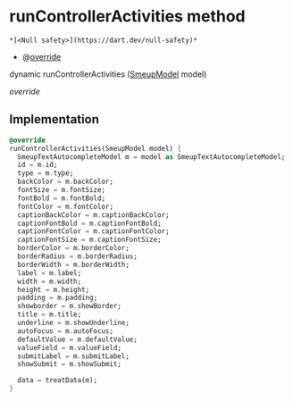 


# runControllerActivities method




    *[<Null safety>](https://dart.dev/null-safety)*



- @[override](https://api.flutter.dev/flutter/dart-core/override-constant.html)

dynamic runControllerActivities
([SmeupModel](../../smeup_models_widgets_smeup_model/SmeupModel-class.md) model)

_override_






## Implementation

```dart
@override
runControllerActivities(SmeupModel model) {
  SmeupTextAutocompleteModel m = model as SmeupTextAutocompleteModel;
  id = m.id;
  type = m.type;
  backColor = m.backColor;
  fontSize = m.fontSize;
  fontBold = m.fontBold;
  fontColor = m.fontColor;
  captionBackColor = m.captionBackColor;
  captionFontBold = m.captionFontBold;
  captionFontColor = m.captionFontColor;
  captionFontSize = m.captionFontSize;
  borderColor = m.borderColor;
  borderRadius = m.borderRadius;
  borderWidth = m.borderWidth;
  label = m.label;
  width = m.width;
  height = m.height;
  padding = m.padding;
  showborder = m.showBorder;
  title = m.title;
  underline = m.showUnderline;
  autoFocus = m.autoFocus;
  defaultValue = m.defaultValue;
  valueField = m.valueField;
  submitLabel = m.submitLabel;
  showSubmit = m.showSubmit;

  data = treatData(m);
}
```







